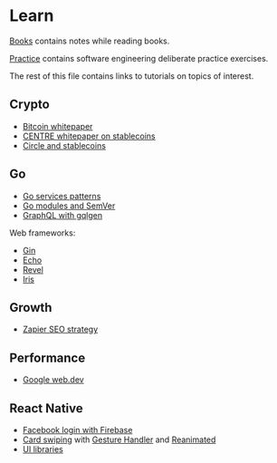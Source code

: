 # Learn

[Books](books) contains
notes while reading books.

[Practice](practice) contains
software engineering deliberate practice exercises.

The rest of this file contains
links to tutorials on topics of interest.

## Crypto

* [Bitcoin whitepaper][bitcoin]
* [CENTRE whitepaper on stablecoins][centre]
* [Circle and stablecoins][circle-stable]

[bitcoin]: https://bitcoin.org/bitcoin.pdf
[centre]: https://www.centre.io/pdfs/centre-whitepaper.pdf
[circle-stable]: https://itunes.apple.com/us/podcast/unchained-big-ideas-from-worlds-blockchain-cryptocurrency/id1123922160?mt=2&i=1000415531864#

## Go

* [Go services patterns][servpat]
* [Go modules and SemVer][mod]
* [GraphQL with gqlgen][gqlgen]

[servpat]: https://medium.com/statuscode/how-i-write-go-http-services-after-seven-years-37c208122831
[mod]: https://www.youtube.com/watch?v=aeF3l-zmPsY
[gqlgen]: https://99designs.co.uk/blog/engineering/gqlgen-a-graphql-server-generator-for-go/

Web frameworks:

* [Gin](https://gin-gonic.github.io/gin/)
* [Echo](https://echo.labstack.com/)
* [Revel](https://revel.github.io/)
* [Iris](https://iris-go.com/)

## Growth

* [Zapier SEO strategy][zap]

[zap]: https://ryanberg.co/how-zapier-reached-35m-arr-with-this-saas-seo-strategy

## Performance

* [Google web.dev][webdev]

[webdev]: https://web.dev/learn

## React Native

* [Facebook login with Firebase][fire]
* [Card swiping][swipe] with [Gesture Handler][gest] and [Reanimated][reanim]
* [UI libraries][uilib]

[fire]: https://medium.com/datadriveninvestor/facebook-login-with-react-native-expo-firebase-and-typescript-56df4ed6099a
[swipe]: https://www.youtube.com/watch?v=vAtf1fENGDA&feature=youtu.be
[gest]: https://github.com/kmagiera/react-native-gesture-handler
[reanim]: https://github.com/kmagiera/react-native-reanimated
[uilib]: https://instabug.com/blog/react-native-ui-libraries/
